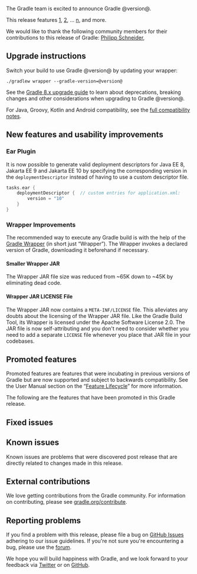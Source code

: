 The Gradle team is excited to announce Gradle @version@.

This release features [1](), [2](), ... [n](), and more.

<!-- 
Include only their name, impactful features should be called out separately below.
 [Some person](https://github.com/some-person)

 THiS LIST SHOULD BE ALPHABETIZED BY [PERSON NAME] - the docs:updateContributorsInReleaseNotes task will enforce this ordering, which is case-insensitive.
-->
We would like to thank the following community members for their contributions to this release of Gradle:
[Philipp Schneider](https://github.com/p-schneider),

## Upgrade instructions

Switch your build to use Gradle @version@ by updating your wrapper:

`./gradlew wrapper --gradle-version=@version@`

See the [Gradle 8.x upgrade guide](userguide/upgrading_version_8.html#changes_@baseVersion@) to learn about deprecations, breaking changes and other considerations when upgrading to Gradle @version@.

For Java, Groovy, Kotlin and Android compatibility, see the [full compatibility notes](userguide/compatibility.html).   

## New features and usability improvements

<!-- Do not add breaking changes or deprecations here! Add them to the upgrade guide instead. -->

<!--

================== TEMPLATE ==============================

<a name="FILL-IN-KEY-AREA"></a>
### FILL-IN-KEY-AREA improvements

<<<FILL IN CONTEXT FOR KEY AREA>>>
Example:
> The [configuration cache](userguide/configuration_cache.html) improves build performance by caching the result of
> the configuration phase. Using the configuration cache, Gradle can skip the configuration phase entirely when
> nothing that affects the build configuration has changed.

#### FILL-IN-FEATURE
> HIGHLIGHT the usecase or existing problem the feature solves
> EXPLAIN how the new release addresses that problem or use case
> PROVIDE a screenshot or snippet illustrating the new feature, if applicable
> LINK to the full documentation for more details

================== END TEMPLATE ==========================


==========================================================
ADD RELEASE FEATURES BELOW
vvvvvvvvvvvvvvvvvvvvvvvvvvvvvvvvvvvvvvvvvvvvvvvvvvvvvvvvvv -->

<a name="ear-plugin"></a>
### Ear Plugin

It is now possible to generate valid deployment descriptors for Java EE 8, Jakarta EE 9 and Jakarta EE 10
by specifying the corresponding version in the `deploymentDescriptor` instead of having to use a custom descriptor file.

```kotlin
tasks.ear {
    deploymentDescriptor {  // custom entries for application.xml:
        version = "10"
    }
}
```

<a name="wrapper-improvements"></a>
### Wrapper Improvements

The recommended way to execute any Gradle build is with the help of the [Gradle Wrapper](userguide/gradle_wrapper.html) (in short just “Wrapper”).
The Wrapper invokes a declared version of Gradle, downloading it beforehand if necessary.

#### Smaller Wrapper JAR

The Wrapper JAR file size was reduced from ~65K down to ~45K by eliminating dead code.

#### Wrapper JAR LICENSE File

The Wrapper JAR now contains a `META-INF/LICENSE` file.
This alleviates any doubts about the licensing of the Wrapper JAR file.
Like the Gradle Build Tool, its Wrapper is licensed under the Apache Software License 2.0.
The JAR file is now self-attributing and you don't need to consider whether you need to add a separate `LICENSE` file whenever you place that JAR file in your codebases.


<!-- ^^^^^^^^^^^^^^^^^^^^^^^^^^^^^^^^^^^^^^^^^^^^^^^^^^^^^
ADD RELEASE FEATURES ABOVE
==========================================================

-->

## Promoted features
Promoted features are features that were incubating in previous versions of Gradle but are now supported and subject to backwards compatibility.
See the User Manual section on the “[Feature Lifecycle](userguide/feature_lifecycle.html)” for more information.

The following are the features that have been promoted in this Gradle release.

<!--
### Example promoted
-->

## Fixed issues

<!--
This section will be populated automatically
-->

## Known issues

Known issues are problems that were discovered post release that are directly related to changes made in this release.

<!--
This section will be populated automatically
-->

## External contributions

We love getting contributions from the Gradle community. For information on contributing, please see [gradle.org/contribute](https://gradle.org/contribute).

## Reporting problems

If you find a problem with this release, please file a bug on [GitHub Issues](https://github.com/gradle/gradle/issues) adhering to our issue guidelines.
If you're not sure you're encountering a bug, please use the [forum](https://discuss.gradle.org/c/help-discuss).

We hope you will build happiness with Gradle, and we look forward to your feedback via [Twitter](https://twitter.com/gradle) or on [GitHub](https://github.com/gradle).
